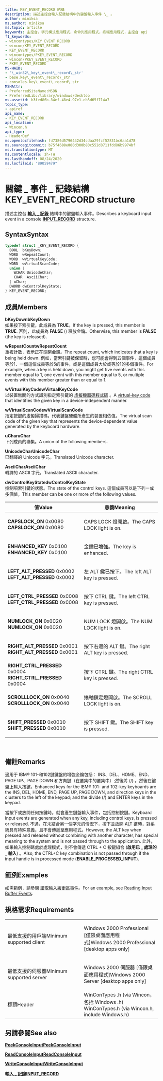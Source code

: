 ```yaml
---
title: KEY_EVENT_RECORD 結構
description: 描述主控台輸入記錄結構中的鍵盤輸入事件 \_ 。
author: miniksa
ms.author: miniksa
ms.topic: article
keywords: 主控台，字元模式應用程式，命令列應用程式，終端應用程式，主控台 api
f1_keywords:
- wincontypes/KEY_EVENT_RECORD
- wincon/KEY_EVENT_RECORD
- KEY_EVENT_RECORD
- wincontypes/PKEY_EVENT_RECORD
- wincon/PKEY_EVENT_RECORD
- PKEY_EVENT_RECORD
MS-HAID:
- '\_win32\_key\_event\_record\_str'
- base.key\_event\_record\_str
- consoles.key\_event\_record\_str
MSHAttr:
- PreferredSiteName:MSDN
- PreferredLib:/library/windows/desktop
ms.assetid: b3fed86b-84ef-48e4-97e1-cb3d65f714a7
topic_type:
- apiref
api_name:
- KEY_EVENT_RECORD
api_location:
- Wincon.h
api_type:
- HeaderDef
ms.openlocfilehash: fd7386d5796442d34cdaa29fcf52831bc6aa1d78
ms.sourcegitcommit: b75f4688e080d300b80c552d0711fdd86b9974bf
ms.translationtype: MT
ms.contentlocale: zh-TW
ms.lasthandoff: 08/24/2020
ms.locfileid: "89059479"
---
```

# <a name="key_event_record-structure"></a><span data-ttu-id="f51d0-104">關鍵 \_ 事件 \_ 記錄結構</span><span class="sxs-lookup"><span data-stu-id="f51d0-104">KEY\_EVENT\_RECORD structure</span></span>


<span data-ttu-id="f51d0-105">描述主控台 [**輸入 \_ 記錄**](input-record-str.md) 結構中的鍵盤輸入事件。</span><span class="sxs-lookup"><span data-stu-id="f51d0-105">Describes a keyboard input event in a console [**INPUT\_RECORD**](input-record-str.md) structure.</span></span>

<a name="syntax"></a><span data-ttu-id="f51d0-106">Syntax</span><span class="sxs-lookup"><span data-stu-id="f51d0-106">Syntax</span></span>
------

```C
typedef struct _KEY_EVENT_RECORD {
  BOOL  bKeyDown;
  WORD  wRepeatCount;
  WORD  wVirtualKeyCode;
  WORD  wVirtualScanCode;
  union {
    WCHAR UnicodeChar;
    CHAR  AsciiChar;
  } uChar;
  DWORD dwControlKeyState;
} KEY_EVENT_RECORD;
```

<a name="members"></a><span data-ttu-id="f51d0-107">成員</span><span class="sxs-lookup"><span data-stu-id="f51d0-107">Members</span></span>
-------

<span data-ttu-id="f51d0-108">**bKeyDown**</span><span class="sxs-lookup"><span data-stu-id="f51d0-108">**bKeyDown**</span></span>  
<span data-ttu-id="f51d0-109">如果按下索引鍵，此成員為 **TRUE**。</span><span class="sxs-lookup"><span data-stu-id="f51d0-109">If the key is pressed, this member is **TRUE**.</span></span> <span data-ttu-id="f51d0-110">否則，此成員為 **FALSE** () 釋放金鑰。</span><span class="sxs-lookup"><span data-stu-id="f51d0-110">Otherwise, this member is **FALSE** (the key is released).</span></span>

<span data-ttu-id="f51d0-111">**wRepeatCount**</span><span class="sxs-lookup"><span data-stu-id="f51d0-111">**wRepeatCount**</span></span>  
<span data-ttu-id="f51d0-112">重複計數，表示正在關閉金鑰。</span><span class="sxs-lookup"><span data-stu-id="f51d0-112">The repeat count, which indicates that a key is being held down.</span></span> <span data-ttu-id="f51d0-113">例如，當索引鍵被保留時，您可能會得到五個事件，這個成員等於1、一個這個成員等於5的事件，或是這個成員大於或等於1的多個事件。</span><span class="sxs-lookup"><span data-stu-id="f51d0-113">For example, when a key is held down, you might get five events with this member equal to 1, one event with this member equal to 5, or multiple events with this member greater than or equal to 1.</span></span>

<span data-ttu-id="f51d0-114">**wVirtualKeyCode**</span><span class="sxs-lookup"><span data-stu-id="f51d0-114">**wVirtualKeyCode**</span></span>  
<span data-ttu-id="f51d0-115">以裝置無關的方式識別指定索引鍵的 [虛擬機器碼程式碼](https://msdn.microsoft.com/library/windows/desktop/dd375731(v=vs.85).aspx) 。</span><span class="sxs-lookup"><span data-stu-id="f51d0-115">A [virtual-key code](https://msdn.microsoft.com/library/windows/desktop/dd375731(v=vs.85).aspx) that identifies the given key in a device-independent manner.</span></span>

<span data-ttu-id="f51d0-116">**wVirtualScanCode**</span><span class="sxs-lookup"><span data-stu-id="f51d0-116">**wVirtualScanCode**</span></span>  
<span data-ttu-id="f51d0-117">指定按鍵的虛擬掃描碼，代表鍵盤硬體所產生的裝置相依值。</span><span class="sxs-lookup"><span data-stu-id="f51d0-117">The virtual scan code of the given key that represents the device-dependent value generated by the keyboard hardware.</span></span>

<span data-ttu-id="f51d0-118">**uChar**</span><span class="sxs-lookup"><span data-stu-id="f51d0-118">**uChar**</span></span>  
<span data-ttu-id="f51d0-119">下列成員的聯集。</span><span class="sxs-lookup"><span data-stu-id="f51d0-119">A union of the following members.</span></span>

<span data-ttu-id="f51d0-120">**UnicodeChar**</span><span class="sxs-lookup"><span data-stu-id="f51d0-120">**UnicodeChar**</span></span>  
<span data-ttu-id="f51d0-121">已翻譯的 Unicode 字元。</span><span class="sxs-lookup"><span data-stu-id="f51d0-121">Translated Unicode character.</span></span>

<span data-ttu-id="f51d0-122">**AsciiChar**</span><span class="sxs-lookup"><span data-stu-id="f51d0-122">**AsciiChar**</span></span>  
<span data-ttu-id="f51d0-123">轉譯的 ASCII 字元。</span><span class="sxs-lookup"><span data-stu-id="f51d0-123">Translated ASCII character.</span></span>

<span data-ttu-id="f51d0-124">**dwControlKeyState**</span><span class="sxs-lookup"><span data-stu-id="f51d0-124">**dwControlKeyState**</span></span>  
<span data-ttu-id="f51d0-125">控制項索引鍵的狀態。</span><span class="sxs-lookup"><span data-stu-id="f51d0-125">The state of the control keys.</span></span> <span data-ttu-id="f51d0-126">這個成員可以是下列一或多個值。</span><span class="sxs-lookup"><span data-stu-id="f51d0-126">This member can be one or more of the following values.</span></span>

<table>
<colgroup>
<col width="50%" />
<col width="50%" />
</colgroup>
<thead>
<tr class="header">
<th><span data-ttu-id="f51d0-127">值</span><span class="sxs-lookup"><span data-stu-id="f51d0-127">Value</span></span></th>
<th><span data-ttu-id="f51d0-128">意義</span><span class="sxs-lookup"><span data-stu-id="f51d0-128">Meaning</span></span></th>
</tr>
</thead>
<tbody>
<tr class="odd">
<td><span data-ttu-id="f51d0-129"><span id="CAPSLOCK_ON"></span><span id="capslock_on"></span>
<strong>CAPSLOCK_ON</strong> 0x0080</span><span class="sxs-lookup"><span data-stu-id="f51d0-129"><span id="CAPSLOCK_ON"></span><span id="capslock_on"></span>
<strong>CAPSLOCK_ON</strong> 0x0080</span></span></td>
<td><p><span data-ttu-id="f51d0-130">CAPS LOCK 燈開啟。</span><span class="sxs-lookup"><span data-stu-id="f51d0-130">The CAPS LOCK light is on.</span></span></p></td>
</tr>
<tr class="even">
<td><span data-ttu-id="f51d0-131"><span id="ENHANCED_KEY"></span><span id="enhanced_key"></span>
<strong>ENHANCED_KEY</strong> 0x0100</span><span class="sxs-lookup"><span data-stu-id="f51d0-131"><span id="ENHANCED_KEY"></span><span id="enhanced_key"></span>
<strong>ENHANCED_KEY</strong> 0x0100</span></span></td>
<td><p><span data-ttu-id="f51d0-132">金鑰已增強。</span><span class="sxs-lookup"><span data-stu-id="f51d0-132">The key is enhanced.</span></span></p></td>
</tr>
<tr class="odd">
<td><span data-ttu-id="f51d0-133"><span id="LEFT_ALT_PRESSED"></span><span id="left_alt_pressed"></span>
<strong>LEFT_ALT_PRESSED</strong> 0x0002</span><span class="sxs-lookup"><span data-stu-id="f51d0-133"><span id="LEFT_ALT_PRESSED"></span><span id="left_alt_pressed"></span>
<strong>LEFT_ALT_PRESSED</strong> 0x0002</span></span></td>
<td><p><span data-ttu-id="f51d0-134">左 ALT 鍵已按下。</span><span class="sxs-lookup"><span data-stu-id="f51d0-134">The left ALT key is pressed.</span></span></p></td>
</tr>
<tr class="even">
<td><span data-ttu-id="f51d0-135"><span id="LEFT_CTRL_PRESSED"></span><span id="left_ctrl_pressed"></span>
<strong>LEFT_CTRL_PRESSED</strong> 0x0008</span><span class="sxs-lookup"><span data-stu-id="f51d0-135"><span id="LEFT_CTRL_PRESSED"></span><span id="left_ctrl_pressed"></span>
<strong>LEFT_CTRL_PRESSED</strong> 0x0008</span></span></td>
<td><p><span data-ttu-id="f51d0-136">按下 CTRL 鍵。</span><span class="sxs-lookup"><span data-stu-id="f51d0-136">The left CTRL key is pressed.</span></span></p></td>
</tr>
<tr class="odd">
<td><span data-ttu-id="f51d0-137"><span id="NUMLOCK_ON"></span><span id="numlock_on"></span>
<strong>NUMLOCK_ON</strong> 0x0020</span><span class="sxs-lookup"><span data-stu-id="f51d0-137"><span id="NUMLOCK_ON"></span><span id="numlock_on"></span>
<strong>NUMLOCK_ON</strong> 0x0020</span></span></td>
<td><p><span data-ttu-id="f51d0-138">NUM LOCK 燈開啟。</span><span class="sxs-lookup"><span data-stu-id="f51d0-138">The NUM LOCK light is on.</span></span></p></td>
</tr>
<tr class="even">
<td><span data-ttu-id="f51d0-139"><span id="RIGHT_ALT_PRESSED"></span><span id="right_alt_pressed"></span>
<strong>RIGHT_ALT_PRESSED</strong> 0x0001</span><span class="sxs-lookup"><span data-stu-id="f51d0-139"><span id="RIGHT_ALT_PRESSED"></span><span id="right_alt_pressed"></span>
<strong>RIGHT_ALT_PRESSED</strong> 0x0001</span></span></td>
<td><p><span data-ttu-id="f51d0-140">按下右邊的 ALT 鍵。</span><span class="sxs-lookup"><span data-stu-id="f51d0-140">The right ALT key is pressed.</span></span></p></td>
</tr>
<tr class="odd">
<td><span data-ttu-id="f51d0-141"><span id="RIGHT_CTRL_PRESSED"></span><span id="right_ctrl_pressed"></span>
<strong>RIGHT_CTRL_PRESSED</strong> 0x0004</span><span class="sxs-lookup"><span data-stu-id="f51d0-141"><span id="RIGHT_CTRL_PRESSED"></span><span id="right_ctrl_pressed"></span>
<strong>RIGHT_CTRL_PRESSED</strong> 0x0004</span></span></td>
<td><p><span data-ttu-id="f51d0-142">按下 CTRL 鍵。</span><span class="sxs-lookup"><span data-stu-id="f51d0-142">The right CTRL key is pressed.</span></span></p></td>
</tr>
<tr class="even">
<td><span data-ttu-id="f51d0-143"><span id="SCROLLLOCK_ON"></span><span id="scrolllock_on"></span>
<strong>SCROLLLOCK_ON</strong> 0x0040</span><span class="sxs-lookup"><span data-stu-id="f51d0-143"><span id="SCROLLLOCK_ON"></span><span id="scrolllock_on"></span>
<strong>SCROLLLOCK_ON</strong> 0x0040</span></span></td>
<td><p><span data-ttu-id="f51d0-144">捲軸鎖定燈開啟。</span><span class="sxs-lookup"><span data-stu-id="f51d0-144">The SCROLL LOCK light is on.</span></span></p></td>
</tr>
<tr class="odd">
<td><span data-ttu-id="f51d0-145"><span id="SHIFT_PRESSED"></span><span id="shift_pressed"></span>
<strong>SHIFT_PRESSED</strong> 0x0010</span><span class="sxs-lookup"><span data-stu-id="f51d0-145"><span id="SHIFT_PRESSED"></span><span id="shift_pressed"></span>
<strong>SHIFT_PRESSED</strong> 0x0010</span></span></td>
<td><p><span data-ttu-id="f51d0-146">按下 SHIFT 鍵。</span><span class="sxs-lookup"><span data-stu-id="f51d0-146">The SHIFT key is pressed.</span></span></p></td>
</tr>
<tr class="even">
</tr>
<tr class="odd">
</tr>
<tr class="even">
</tr>
<tr class="odd">
</tr>
<tr class="even">
</tr>
<tr class="odd">
</tr>
<tr class="even">
</tr>
</tbody>
</table>

 

<a name="remarks"></a><span data-ttu-id="f51d0-147">備註</span><span class="sxs-lookup"><span data-stu-id="f51d0-147">Remarks</span></span>
-------

<span data-ttu-id="f51d0-148">適用于 IBM® 101-和102鍵鍵盤的增強金鑰包括： INS、DEL、HOME、END、PAGE UP、PAGE DOWN 和方向鍵（在叢集中的叢集中）;然後將 (/) ，然後在鍵盤上輸入按鍵。</span><span class="sxs-lookup"><span data-stu-id="f51d0-148">Enhanced keys for the IBM® 101- and 102-key keyboards are the INS, DEL, HOME, END, PAGE UP, PAGE DOWN, and direction keys in the clusters to the left of the keypad; and the divide (/) and ENTER keys in the keypad.</span></span>

<span data-ttu-id="f51d0-149">當按下或放開任何按鍵時，就會產生鍵盤輸入事件，包括控制按鍵。</span><span class="sxs-lookup"><span data-stu-id="f51d0-149">Keyboard input events are generated when any key, including control keys, is pressed or released.</span></span> <span data-ttu-id="f51d0-150">不過，在未結合另一個字元的情況下，按下並放開 ALT 鍵時，對系統具有特殊意義，且不會傳遞至應用程式。</span><span class="sxs-lookup"><span data-stu-id="f51d0-150">However, the ALT key when pressed and released without combining with another character, has special meaning to the system and is not passed through to the application.</span></span> <span data-ttu-id="f51d0-151">此外，如果輸入控制碼處於處理模式，則不會傳遞 CTRL + C 按鍵組合 (**啟用已 \_ 處理的 \_ 輸入**) 。</span><span class="sxs-lookup"><span data-stu-id="f51d0-151">Also, the CTRL+C key combination is not passed through if the input handle is in processed mode (**ENABLE\_PROCESSED\_INPUT**).</span></span>

<a name="examples"></a><span data-ttu-id="f51d0-152">範例</span><span class="sxs-lookup"><span data-stu-id="f51d0-152">Examples</span></span>
--------

<span data-ttu-id="f51d0-153">如需範例，請參閱 [讀取輸入緩衝區事件](reading-input-buffer-events.md)。</span><span class="sxs-lookup"><span data-stu-id="f51d0-153">For an example, see [Reading Input Buffer Events](reading-input-buffer-events.md).</span></span>

<a name="requirements"></a><span data-ttu-id="f51d0-154">規格需求</span><span class="sxs-lookup"><span data-stu-id="f51d0-154">Requirements</span></span>
------------

<table>
<colgroup>
<col width="50%" />
<col width="50%" />
</colgroup>
<tbody>
<tr class="odd">
<td><p><span data-ttu-id="f51d0-155">最低支援的用戶端</span><span class="sxs-lookup"><span data-stu-id="f51d0-155">Minimum supported client</span></span></p></td>
<td><p><span data-ttu-id="f51d0-156">Windows 2000 Professional [僅限桌面應用程式]</span><span class="sxs-lookup"><span data-stu-id="f51d0-156">Windows 2000 Professional [desktop apps only]</span></span></p></td>
</tr>
<tr class="even">
<td><p><span data-ttu-id="f51d0-157">最低支援的伺服器</span><span class="sxs-lookup"><span data-stu-id="f51d0-157">Minimum supported server</span></span></p></td>
<td><p><span data-ttu-id="f51d0-158">Windows 2000 伺服器 [僅限桌面應用程式]</span><span class="sxs-lookup"><span data-stu-id="f51d0-158">Windows 2000 Server [desktop apps only]</span></span></p></td>
</tr>
<tr class="odd">
<td><p><span data-ttu-id="f51d0-159">標頭</span><span class="sxs-lookup"><span data-stu-id="f51d0-159">Header</span></span></p></td>
<td><span data-ttu-id="f51d0-160">WinConTypes .h (via Wincon，包括 Windows .h) </span><span class="sxs-lookup"><span data-stu-id="f51d0-160">WinConTypes.h (via Wincon.h, include Windows.h)</span></span></td>
</tr>
</tbody>
</table>

## <a name="span-idsee_alsospansee-also"></a><span data-ttu-id="f51d0-161"><span id="see_also"></span>另請參閱</span><span class="sxs-lookup"><span data-stu-id="f51d0-161"><span id="see_also"></span>See also</span></span>


[<span data-ttu-id="f51d0-162">**PeekConsoleInput**</span><span class="sxs-lookup"><span data-stu-id="f51d0-162">**PeekConsoleInput**</span></span>](peekconsoleinput.md)

[<span data-ttu-id="f51d0-163">**ReadConsoleInput**</span><span class="sxs-lookup"><span data-stu-id="f51d0-163">**ReadConsoleInput**</span></span>](readconsoleinput.md)

[<span data-ttu-id="f51d0-164">**WriteConsoleInput**</span><span class="sxs-lookup"><span data-stu-id="f51d0-164">**WriteConsoleInput**</span></span>](writeconsoleinput.md)

[<span data-ttu-id="f51d0-165">**輸入 \_ 記錄**</span><span class="sxs-lookup"><span data-stu-id="f51d0-165">**INPUT\_RECORD**</span></span>](input-record-str.md)

 

 




